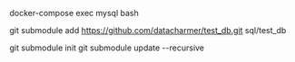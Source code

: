 docker-compose exec mysql bash

git submodule add https://github.com/datacharmer/test_db.git sql/test_db

git submodule init
git submodule update --recursive